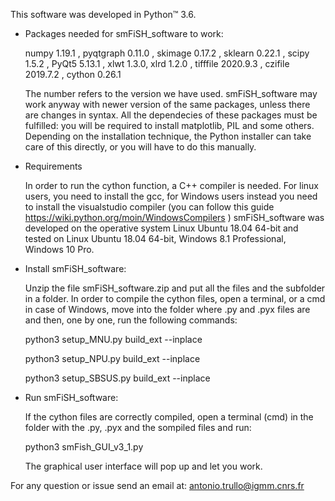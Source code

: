 This software was developed in Python™ 3.6.

- Packages needed for smFiSH_software to work:

	numpy 1.19.1 , pyqtgraph 0.11.0 , skimage 0.17.2 , sklearn 0.22.1 , scipy 1.5.2 , PyQt5 5.13.1 , xlwt 1.3.0, xlrd 1.2.0 , tifffile 2020.9.3 ,
        czifile 2019.7.2 , cython 0.26.1
	
	The number refers to the version we have used. smFiSH_software may work anyway 
	with newer version of the same packages, unless there are changes in syntax.
	All the dependecies of these packages must be fulfilled: you will be 
        required to install matplotlib, PIL and some others. Depending on the installation 
        technique, the Python installer can take care of this directly, or you will have to do this 
        manually. 

- Requirements
	
	In order to run the cython function, a C++ compiler is needed. For linux users, you need to install the gcc, 
	for Windows users instead you need to install the visualstudio compiler (you can follow this guide
	https://wiki.python.org/moin/WindowsCompilers )
	smFiSH_software was developed on the operative system Linux Ubuntu 18.04 64-bit 
        and tested on Linux Ubuntu 18.04 64-bit, Windows 8.1 Professional, Windows 10 Pro.

 
- Install smFiSH_software:

	Unzip the file smFiSH_software.zip and put all the files and the subfolder in a folder.
	In order to compile the cython files, open a terminal, or a cmd in case of Windows, move into the folder where .py and .pyx files are and then, one by         one, run the following commands:
	
	python3 setup_MNU.py build_ext --inplace
	
	python3 setup_NPU.py build_ext --inplace
	
	python3 setup_SBSUS.py build_ext --inplace

	
- Run smFiSH_software:	
	
	If the cython files are correctly compiled, open a terminal (cmd) in the folder with the .py, .pyx and the sompiled files and run: 
	
	python3 smFish_GUI_v3_1.py
	
	The graphical user interface will pop up and let you work.
    
           
For any question or issue send an email at:
    antonio.trullo@igmm.cnrs.fr            


